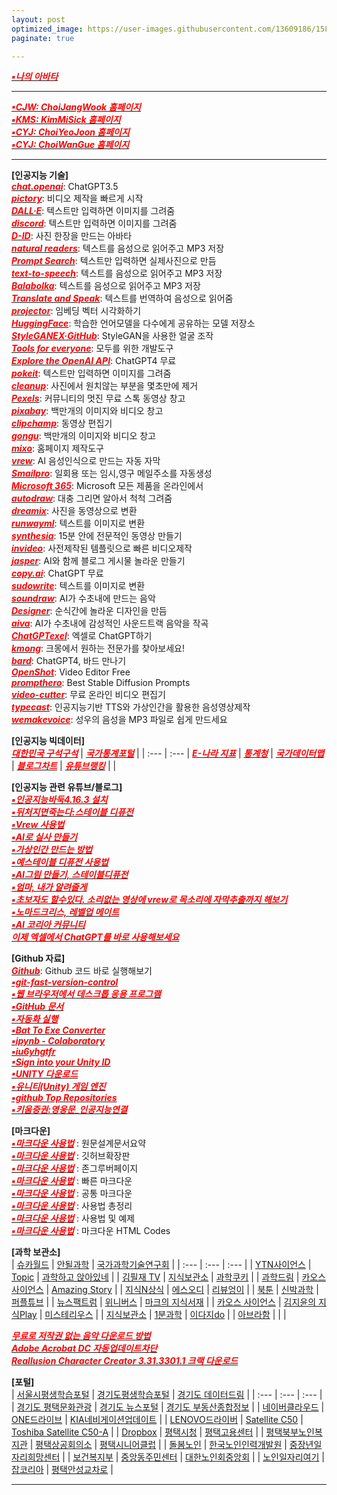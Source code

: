 ```yaml
---
layout: post
optimized_image: https://user-images.githubusercontent.com/13609186/158834851-5c5d7736-001b-448d-8bb6-eb99f2f16233.jpg
paginate: true

---
```


[<span style="color:red">***▪나의 아바타***</span>](https://photos.google.com/photo/AF1QipPOVRB_6k1dxPnWAKuYzXkeSguIKiLdS2ji1d5R)<br>

---

[<span style="color:red">***▪CJW: ChoiJangWook 홈페이지***</span>](https://choijangwook.github.io/cjw/)<br>
[<span style="color:red">***▪KMS: KimMiSick 홈페이지***</span>](https://choijangwook.github.io/kms/)<br>
[<span style="color:red">***▪CYJ: ChoiYeoJoon 홈페이지***</span>](https://choijangwook.github.io/cyj/)<br>
[<span style="color:red">***▪CYJ: ChoiWanGue 홈페이지***</span>](https://choijangwook.github.io/cwg/)<br>

---

**[인공지능 기술]**<br>
[<span style="color:red">***chat.openai***</span>](https://chat.openai.com/chat): ChatGPT3.5<br>
[<span style="color:red">***pictory***</span>](https://app.pictory.ai/textinput): 비디오 제작을 빠르게 시작<br>
[<span style="color:red">***DALL·E***</span>](https://labs.openai.com/): 텍스트만 입력하면 이미지를 그려줌<br>
[<span style="color:red">***discord***</span>](https://discord.com/channels/662267976984297473/@home): 텍스트만 입력하면 이미지를 그려줌<br>
[<span style="color:red">***D-ID***</span>](https://studio.d-id.com/?video=tlk_fa1ueJObWfSiYe4RT57u2): 사진 한장을 만드는 아바타<br>
[<span style="color:red">***natural readers***</span>](https://www.naturalreaders.com/online/): 텍스트를 음성으로 읽어주고 MP3 저장<br>
[<span style="color:red">***Prompt Search***</span>](https://www.ptsearch.info/home/): 텍스트만 입력하면 실제사진으로 만듬<br>
[<span style="color:red">***text-to-speech***</span>](https://text-to-speech.imtranslator.net/speech.asp): 텍스트를 음성으로 읽어주고 MP3 저장<br>
[<span style="color:red">***Balabolka***</span>](http://www.cross-plus-a.com/kr/balabolka.htm): 텍스트를 음성으로 읽어주고 MP3 저장<br>
[<span style="color:red">***Translate and Speak***</span>](https://imtranslator.net/translate-and-speak/): 텍스트를 번역하여 음성으로 읽어줌<br>
[<span style="color:red">***projector***</span>](https://projector.tensorflow.org/): 임베딩 벡터 시각화하기<br>
[<span style="color:red">***HuggingFace***</span>](https://huggingface.co/spaces/PKUWilliamYang/StyleGANEX): 학습한 언어모델을 다수에게 공유하는 모델 저장소<br>
[<span style="color:red">***StyleGANEX·GitHub***</span>](https://github.com/williamyang1991/StyleGANEX/actions): StyleGAN을 사용한 얼굴 조작<br>
[<span style="color:red">***Tools for everyone***</span>](https://ai.google/tools/): 모두를 위한 개발도구<br>
[<span style="color:red">***Explore the OpenAI API***</span>](https://platform.openai.com/overview): ChatGPT4 무료<br>
[<span style="color:red">***pokeit***</span>](https://pokeit.ai/): 텍스트만 입력하면 이미지를 그려줌<br>
[<span style="color:red">***cleanup***</span>](https://cleanup.pictures/): 사진에서 원치않는 부분을 몇초만에 제거<br>
[<span style="color:red">***Pexels***</span>](https://www.pexels.com/ko-kr/videos/): 커뮤니티의 멋진 무료 스톡 동영상 창고<br>
[<span style="color:red">***pixabay***</span>](https://pixabay.com/ko/sound-effects/search/rain%20falling/?manual_search=1): 백만개의 이미지와 비디오 창고<br>
[<span style="color:red">***clipchamp***</span>](https://app.clipchamp.com/): 동영상 편집기<br>
[<span style="color:red">***gongu***</span>](https://gongu.copyright.or.kr/gongu/main/main.do): 백만개의 이미지와 비디오 창고<br>
[<span style="color:red">***mixo***</span>](https://app.mixo.io/sites/UZzgZVo8YK7SDaTwTFwt): 홈페이지 제작도구<br>
[<span style="color:red">***vrew***</span>](https://vrew.voyagerx.com/ko/): AI 음성인식으로 만드는 자동 자막<br>
[<span style="color:red">***Smailpro***</span>](https://smailpro.com/): 일회용 또는 임시,영구 메일주소를 자동생성<br>
[<span style="color:red">***Microsoft 365***</span>](https://www.office.com/?auth=1): Microsoft 모든 제품을 온라인에서<br>
[<span style="color:red">***autodraw***</span>](https://www.autodraw.com/): 대충 그리면 알아서 척척 그려줌<br>
[<span style="color:red">***dreamix***</span>](https://dreamix-video-editing.github.io/): 사진을 동영상으로 변환<br>
[<span style="color:red">***runwayml***</span>](https://app.runwayml.com/video-tools/teams/jangwookchoi1/ai-tools): 텍스트를 이미지로 변환<br>
[<span style="color:red">***synthesia***</span>](https://www.synthesia.io/): 15분 안에 전문적인 동영상 만들기<br>
[<span style="color:red">***invideo***</span>](https://invideo.io/workflow/marketing-templates): 사전제작된 템플릿으로 빠른 비디오제작<br>
[<span style="color:red">***jasper***</span>](https://www.jasper.ai/): AI와 함께 블로그 게시물 놀라운 만들기<br>
[<span style="color:red">***copy.ai***</span>](https://app.copy.ai/projects/25077331?tool=chat&tab=results): ChatGPT 무료<br>
[<span style="color:red">***sudowrite***</span>](https://www.sudowrite.com/app#): 텍스트를 이미지로 변환<br>
[<span style="color:red">***soundraw***</span>](https://soundraw.io/create_music): AI가 수초내에 만드는 음악<br>
[<span style="color:red">***Designer***</span>](https://designer.microsoft.com/): 순식간에 놀라운 디자인을 만듬<br>
[<span style="color:red">***aiva***</span>](https://www.aiva.ai/): AI가 수초내에 감성적인 사운드트랙 음악을 작곡<br>
[<span style="color:red">***ChatGPTexel***</span>](https://drive.google.com/file/d/1EBqu1F7zMbLC121afBWaI2tEIZw07Lcg/view?usp=share_link): 엑셀로 ChatGPT하기<br>
[<span style="color:red">***kmong***</span>](https://kmong.com/): 크몽에서 원하는 전문가를 찾아보세요!<br>
[<span style="color:red">***bard***</span>](https://bard.google.com/?hl=en): ChatGPT4, 바드 만나기<br>
[<span style="color:red">***OpenShot***</span>](https://www.openshot.org/): Video Editor Free<br>
[<span style="color:red">***prompthero***</span>](https://prompthero.com/stable-diffusion-prompts): Best Stable Diffusion Prompts<br>
[<span style="color:red">***video-cutter***</span>](https://video-cutter-js.com/kr/): 무료 온라인 비디오 편집기<br>
[<span style="color:red">***typecast***</span>](https://app.typecast.ai/ko/login?nextPath=%2Fko%2Fdashboard): 인공지능기반 TTS와 가상인간을 활용한 음성영상제작<br>
[<span style="color:red">***wemakevoice***</span>](https://www.wemakevoice.com/freetts): 성우의 음성을 MP3 파일로 쉽게 만드세요<br>

**[인공지능 빅데이터]**<br>
[<span style="color:red">***대한민국 구석구석***</span>](https://korean.visitkorea.or.kr/main/main.do#home) | [<span style="color:red">***국가통계포털***</span>](https://kosis.kr/index/index.do) |
| :--- | :--- |
[<span style="color:red">***E-나라 지표***</span>](https://www.index.go.kr/potal/idx/keyBord.do) | [<span style="color:red">***통계청***</span>](https://kostat.go.kr/portal/korea/index.action) |
[<span style="color:red">***국가데이터맵***</span>](https://www.data.go.kr/tcs/opd/ndm/view.do) | [<span style="color:red">***블로그차트***</span>](https://www.blogchart.co.kr/chart/theme) |
[<span style="color:red">***유튜브랭킹***</span>](https://youtube-rank.com/) | []() |

**[인공지능 관련 유튜브/블로그]**<br>
[<span style="color:red">***▪인공지능바둑4.16.3 설치***</span>](https://www.youtube.com/watch?app=desktop&v=RgKI_LxXH6k)<br>
[<span style="color:red">***▪뒤처지면죽는다:스테이블 디퓨전***</span>](https://www.youtube.com/@backdie)<br>
[<span style="color:red">***▪Vrew 사용법***</span>](https://www.youtube.com/watch?v=9fwkpRuSSrA)<br>
[<span style="color:red">***▪AI로 실사 만들기***</span>](https://www.youtube.com/watch?v=P9D_3yt_a3g)<br>
[<span style="color:red">***▪가상인간 만드는 방법***</span>](https://www.youtube.com/watch?v=vVpQHz1toSQ)<br>
[<span style="color:red">***▪예스테이블 디퓨전 사용법***</span>](https://www.youtube.com/watch?v=zF99-RrNZfQ)<br>
[<span style="color:red">***▪AI그림 만들기, 스테이블디퓨전***</span>](https://www.youtube.com/watch?v=-jdSlfmqwjA)<br>
[<span style="color:red">***▪엄마, 내가 알려줄게***</span>](https://www.youtube.com/@mamapop)<br>
[<span style="color:red">***▪초보자도 할수있다. 소리없는 영상에 vrew로 목소리에 자막추출까지 해보기***</span>](https://www.youtube.com/watch?v=Le72MEIZ304)<br>
[<span style="color:red">***▪노마드크리스, 레벨업 메이트***</span>](https://www.youtube.com/@nomadchris)<br>
[<span style="color:red">***▪AI 코리아 커뮤니티***</span>](https://www.youtube.com/@AIKoreaCommunity/videos)<br>
[<span style="color:red">***이제 엑셀에서 ChatGPT를 바로 사용해보세요***</span>](https://wealthbe.com/)<br>

**[Github 자료]**<br>
[<span style="color:red">***Github***</span>](https://choiseokwon.tistory.com/196): Github 코드 바로 실행해보기<br>
[<span style="color:red">***▪git-fast-version-control***</span>](https://git-scm.com/book/ko/v2)<br>
[<span style="color:red">***▪웹 브라우저에서 데스크톱 응용 프로그램***</span>](https://www.sysnet.pe.kr/Default.aspx?mode=2&sub=0&detail=1&pageno=0&wid=11239&rssMode=1&wtype=0)<br>
[<span style="color:red">***▪GitHub 문서***</span>](https://docs.github.com/en/get-started/quickstart/hello-world)<br>
[<span style="color:red">***▪자동화 실행***</span>](https://www.executeautomation.com/)<br>
[<span style="color:red">***▪Bat To Exe Converter***</span>](https://softfamous.com/bat-to-exe-converter/)<br>
[<span style="color:red">***▪ipynb - Colaboratory***</span>](https://colab.research.google.com/github/illhyhl1111/SNU_ML2019/blob/master/Lab1_1.ipynb#scrollTo=EGGNfGx5HUQU)<br>
[<span style="color:red">***▪iu6yhgtfr***</span>](http://127.0.0.1:5555)<br>
[<span style="color:red">***▪Sign into your Unity ID***</span>](https://id.unity.com/en/conversations/fdd3477a-a77d-4eb3-afed-14e30f888bef00af)<br>
[<span style="color:red">***▪UNITY 다운로드***</span>](https://unity.com/kr/download)<br>
[<span style="color:red">***▪유니티(Unity) 게임 엔진***</span>](https://www.youtube.com/watch?v=EqoU1PodQQ4&t=56s)<br>
[<span style="color:red">***▪github Top Repositories***</span>](https://github.com/)<br>
[<span style="color:red">***▪키움증권:영웅문_인공지능연결***</span>](https://www.kiwoom.com/h/customer/download/VChannelHts4View)<br>

**[마크다운]**<br>
[<span style="color:red">***▪마크다운 사용법***</span>](https://www.markdownguide.org/basic-syntax) : 원문설계문서요약<br>
[<span style="color:red">***▪마크다운 사용법***</span>](http://www.rubycoloredglasses.com/2013/04/languages-supported-by-github-flavored-markdown/) : 깃허브확장판<br>
[<span style="color:red">***▪마크다운 사용법***</span>](https://nolboo.kim/blog/2013/09/07/john-gruber-markdown/) : 존그루버페이지<br>
[<span style="color:red">***▪마크다운 사용법***</span>](http://taewan.kim/post/markdown/#chapter-2) : 빠른 마크다운<br>
[<span style="color:red">***▪마크다운 사용법***</span>](https://gist.github.com/ihoneymon/652be052a0727ad59601) : 공통 마크다운<br>
[<span style="color:red">***▪마크다운 사용법***</span>](https://heropy.blog/2017/09/30/markdown/) : 사용법 총정리<br>
[<span style="color:red">***▪마크다운 사용법***</span>](https://theorydb.github.io/envops/2019/05/22/envops-blog-how-to-use-md/) : 사용법 및 예제<br>
[<span style="color:red">***▪마크다운 사용법***</span>](https://ascii.cl/htmlcodes.htm) : 마크다운 HTML Codes<br>

**[과학 보관소]**<br>
| [슈카월드](https://www.youtube.com/channel/UCsJ6RuBiTVWRX156FVbeaGg) | [안될과학](https://www.youtube.com/channel/UCMc4EmuDxnHPc6pgGW-QWvQ) | [국가과학기술연구회](https://www.youtube.com/c/%EA%B5%AD%EA%B0%80%EA%B3%BC%ED%95%99%EA%B8%B0%EC%88%A0%EC%97%B0%EA%B5%AC%ED%9A%8C) |
| :--- | :--- | :--- |
| [YTN사이언스](https://www.youtube.com/c/YTN%EC%82%AC%EC%9D%B4%EC%96%B8%EC%8A%A4TV) | [Topic](https://www.youtube.com/channel/UCSdz4cIYVjtBb3_AuTR6LLg) | [과학하고 앉아있네](https://www.youtube.com/channel/UC_LO0RU54AgRBOqGiMYGIlg) |
| [김필재 TV](https://www.youtube.com/c/%EA%B9%80%ED%95%84%EC%9E%ACTV-KPJTV) | [지식보관소](https://www.youtube.com/c/%EC%A7%80%EC%8B%9D%EB%B3%B4%EA%B4%80%EC%86%8C) | [과학쿠키](https://www.youtube.com/c/%EA%B3%BC%ED%95%99%EC%BF%A0%ED%82%A4ScienceCookie) |
| [과학드림](https://www.youtube.com/c/ScienceDream) | [카오스 사이언스](https://www.youtube.com/c/KAOSscience) | [Amazing Story](https://www.youtube.com/c/AmazingStory) |
| [지식N상식](https://www.youtube.com/channel/UCmHof0uMcf-KZOZfxmbRrOw) | [에스오디](https://www.youtube.com/c/%EC%97%90%EC%8A%A4%EC%98%A4%EB%94%94STORY) | [리뷰엉이](https://www.youtube.com/c/Owlsreview) |
| [북툰](https://www.youtube.com/c/%EB%B6%81%ED%88%B0) | [신박과학](https://www.youtube.com/channel/UCPuDvuUhgQffuLn8sYxIEqQ) | [퍼플튜브](https://www.youtube.com/channel/UCJSnEdzkEFUl9dDzPCacQyQ) |
| [뉴스팩트럼](https://www.youtube.com/channel/UCgUaqrLRGLL-dHislR1e2TA/videos) | [위니버스](https://www.youtube.com/c/Weniverse) | [마크의 지식서재](https://www.youtube.com/c/%EB%A7%88%ED%81%AC%EC%9D%98%EC%A7%80%EC%8B%9D%EC%84%9C%EC%9E%AC) |
| [카오스 사이언스](https://www.youtube.com/channel/UCbajejH7QkG6RTrZ6nyLe_g) | [김지윤의 지식Play](https://www.youtube.com/channel/UCXql5C57vS4ogUt6CPEWWHA) | [미스테리우스](https://www.youtube.com/c/%EB%AF%B8%EC%8A%A4%ED%85%8C%EB%A6%AC%EC%9A%B0%EC%8A%A4) |
| [지식보관소](https://www.youtube.com/c/%EC%A7%80%EC%8B%9D%EB%B3%B4%EA%B4%80%EC%86%8C) | [1분과학](https://www.youtube.com/channel/UCFOixeB9gbedVi6uwnsfHMQ) | [이다지do](https://www.youtube.com/channel/UCEuh7pMi1-jZa4QTLH4k9eg) |
| [아브라함](https://www.youtube.com/channel/UCPYCE6qJrJA60PpeD-WO6Xg) | []() | []() |

[<span style="color:red">***무료로 저작권 없는 음악 다운로드 방법***</span>](https://thisiswhyimyoung.com/%EC%A0%80%EC%9E%91%EA%B6%8C-%EC%97%86%EB%8A%94-%EC%9D%8C%EC%95%85-%EB%8B%A4%EC%9A%B4%EB%A1%9C%EB%93%9C-bgm-%EB%B8%8C%EA%B8%88/)<br>
[<span style="color:red">***Adobe Acrobat DC 자동업데이트차단***</span>](https://oooh.co.kr/entry/%EC%95%84%ED%81%AC%EB%A1%9C%EB%B2%B3-%EC%9E%90%EB%8F%99-%EC%97%85%EB%8D%B0%EC%9D%B4%ED%8A%B8-%EB%81%84%EA%B8%B0-%EC%B0%A8%EB%8B%A8-Adobe-Acrobat-DC)<br>
[<span style="color:red">***Reallusion Character Creator 3.31.3301.1 크랙 다운로드***</span>](https://ko.taiwebs.com/windows/download-reallusion-character-creator-5434.html)<br>

**[포털]**<br>
| [서울시평생학습포털](https://sll.seoul.go.kr/main/MainView.do) | [경기도평생학습포털](https://www.gseek.kr/member/rl/main.do) | [경기도 데이터드림](https://data.gg.go.kr/portal/mainPage.do) |
| :--- | :--- | :--- |
| [경기도 평택문화관광](https://www.pyeongtaek.go.kr/tour/main.do) | [경기도 뉴스포털](https://gnews.gg.go.kr/news/news_detail_m.do?number=202111111657067108C070) | [경기도 부동산종합정보](https://gris.gg.go.kr/ost/oneStopView.do) |
| [네이버클라우드](https://mybox.naver.com/about/introduce) | [ONE드라이브](https://onedrive.live.com/?id=AFE24E4AFACE3B0D%21102&cid=AFE24E4AFACE3B0D) | [KIA네비게이션업데이트](https://update.kia.com/KR/KO/updateGuide) |
| [LENOVO드라이버](https://pcsupport.lenovo.com/ca/ko/products/laptops-and-netbooks/300-series/330-15ikb-type-81dc/81dc/81dc004ukr/pf17zx37/downloads/automatic-driver-update) | [Satellite C50](http://toshibadriversdownload.com/satellite-c50-ast3nx4-windows-8-1-64bit-drivers/) | [Toshiba Satellite C50-A](https://www.driverscape.com/manufacturers/toshiba/laptops-desktops/satellite-c50-a/34352) |
| [Dropbox](https://www.dropbox.com/login?cont=https%3A%2F%2Fwww.dropbox.com%2Fhome) | [평택시청](https://www.pyeongtaek.go.kr/intro.jsp) | [평택고용센터](https://www.work.go.kr/pyeongtaek/main.do) |
| [평택북부노인복지관](https://www.pyeongtaek.go.kr/intro.jsp) | [평택상공회의소](https://pyeongtaekcci.korcham.net/front/user/main.do) | [평택시니어클럽](http://www.ptseniorclub.or.kr/) |
| [돌봄노인](https://bbnoin.or.kr:41004/) | [한국노인인력개발원](https://www.kordi.or.kr/main.do) | [중장년일자리희망센터](http://pyeongtaekcci.korcham.net/front/board/boardContentsView.do?boardId=10160&contId=49064&menuId=1318) |
| [보건복지부](http://www.mohw.go.kr) | [중앙동주민센터](https://www.pyeongtaek.go.kr/csc/jungang/contents.do?mId=0205000000) | [대한노인회중앙회](http://www.koreapeople.co.kr/) |
| [노인일자리여기](https://www.seniorro.or.kr:4431) | [잡코리아](https://www.jobkorea.co.kr/) | [평택안성교차로](http://www.ptkcr.com/) |

---




